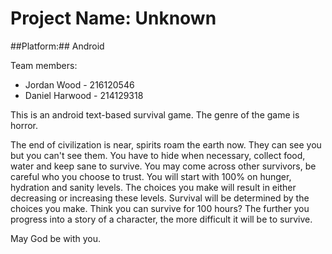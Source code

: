# Project Name: Unknown
##Platform:## Android 

Team members:
- Jordan Wood - 216120546
- Daniel Harwood - 214129318

This is an android text-based survival game. The genre of the game is horror.

The end of civilization is near, spirits roam the earth now. They can see you but you can't see them. You have to hide when necessary, collect food, water and keep sane to survive. You may come across other survivors, be careful who you choose to trust. You will start with 100% on hunger, hydration and sanity levels. The choices you make will result in either decreasing or increasing these levels. Survival will be determined by the choices you make. Think you can survive for 100 hours? The further you progress into a story of a character, the more difficult it will be to survive.

May God be with you.
